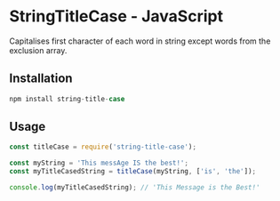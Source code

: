 # StringTitleCase - JavaScript

Capitalises first character of each word in string except words from the exclusion array.

## Installation
```javascript
npm install string-title-case
```

## Usage
```javascript
const titleCase = require('string-title-case');

const myString = 'This messAge IS the best!';
const myTitleCasedString = titleCase(myString, ['is', 'the']);

console.log(myTitleCasedString); // 'This Message is the Best!'
```
